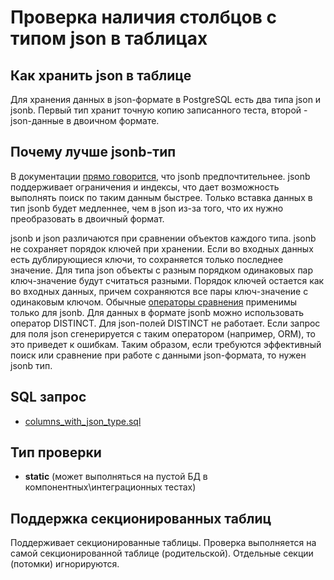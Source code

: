 # Проверка наличия столбцов с типом json в таблицах

## Как хранить json в таблице

Для хранения данных в json-формате в PostgreSQL есть два типа json и jsonb.
Первый тип хранит точную копию записанного теста, второй - json-данные в двоичном формате.

## Почему лучше jsonb-тип

В документации [прямо говорится](https://postgrespro.ru/docs/postgresql/17/datatype-json), что jsonb предпочтительнее.
jsonb поддерживает ограничения и индексы, что дает возможность выполнять поиск по таким данным быстрее. Только вставка данных в тип jsonb будет медленнее, чем в json из-за того, что их нужно преобразовать в двоичный формат.

jsonb и json различаются при сравнении объектов каждого типа. jsonb не сохраняет порядок ключей при хранении. Если во входных данных есть дублирующиеся ключи, то сохраняется только последнее значение.
Для типа json объекты с разным порядком одинаковых пар ключ-значение будут считаться разными. Порядок ключей остается как во входных данных, причем сохраняются все пары ключ-значение с одинаковым ключом.
Обычные [операторы сравнения](https://postgrespro.ru/docs/postgrespro/17/functions-comparison#FUNCTIONS-COMPARISON-OP-TABLE) применимы только для jsonb.
Для данных в формате jsonb можно использовать оператор DISTINCT. Для json-полей DISTINCT не работает. Если запрос для поля json сгенерируется с таким оператором (например, ORM), то это приведет к ошибкам.
Таким образом, если требуются эффективный поиск или сравнение при работе с данными json-формата, то нужен jsonb тип.

## SQL запрос

- [columns_with_json_type.sql](https://github.com/mfvanek/pg-index-health-sql/blob/master/sql/columns_with_json_type.sql)

## Тип проверки

- **static** (может выполняться на пустой БД в компонентных\интеграционных тестах)

## Поддержка секционированных таблиц

Поддерживает секционированные таблицы.
Проверка выполняется на самой секционированной таблице (родительской). Отдельные секции (потомки) игнорируются.
